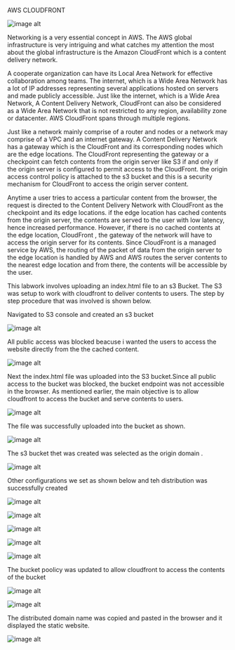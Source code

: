 AWS CLOUDFRONT


![image alt](https://github.com/Gertrudechichi/Cloudfront/blob/65ba834f6fe779baad1260a8a2ad2647de1d3da1/amazon%20cloudfront.png)



Networking is a very essential concept in AWS. The AWS global infrastructure is very intriguing and what catches my attention the most about the global infrastructure is the Amazon CloudFront which is a content delivery network. 

A cooperate organization can have its Local Area Network for effective collaboration among teams. The internet, which is a Wide Area Network has a lot of IP addresses representing several applications hosted on servers and made publicly accessible. Just like the internet, which is a Wide Area Network, A Content Delivery Network, CloudFront can also be considered as a Wide Area Network that is not restricted to any region, availability zone or datacenter. AWS CloudFront spans through multiple regions.

Just like a network mainly comprise of a router and nodes or a network may comprise of a VPC and an internet gateway. A Content Delivery Network has a gateway which is the CloudFront and its corresponding nodes which are the edge locations. The CloudFront representing the gateway or a checkpoint can fetch contents from the origin server like S3 if and only if the origin server is configured to permit access to the CloudFront.  the origin access control policy is attached to the s3 bucket and this is a security mechanism for CloudFront to access the origin server content.

Anytime a user tries to access a particular content from the browser, the request is directed to the Content Delivery Network with CloudFront as the checkpoint and its edge locations. if the edge location has cached contents from the origin server, the contents are served to the user with low latency, hence increased performance. However, if there is no cached contents at the edge location, CloudFront , the gateway of the network will have to access the origin server for its contents. Since CloudFront is a managed service by AWS, the routing of the packet of data from the origin server to the edge location is handled by AWS and AWS routes the server contents to the nearest edge location and from there, the contents will be accessible by the user.









This labwork involves uploading an index.html file to an s3 Bucket. The S3 was setup to work with cloudfront to deliver contents to users.
The step by step procedure that was involved is shown below. 






















Navigated to S3 console and created an s3 bucket



![image alt](https://github.com/Gertrudechichi/Cloudfront/blob/c132455b3ea7015982a917af57a615b30d38cfe7/01_S3_Bucket%20creation%20cofiguration.png)

All public access was blocked beacuse i wanted the users to access the website directly from the the cached content.



![image alt](https://github.com/Gertrudechichi/Cloudfront/blob/c132455b3ea7015982a917af57a615b30d38cfe7/02_Blocking%20of%20Public%20access%20to%20S3%20bucket.png)




Next the index.html file was uploaded into the S3 bucket.Since all public access to the bucket was blocked, the bucket endpoint was not accessible in the browser. As mentioned earlier, the main objective is to allow cloudfront to access the bucket and serve contents to users. 



![image alt](https://github.com/Gertrudechichi/Cloudfront/blob/c132455b3ea7015982a917af57a615b30d38cfe7/03_Successful%20creation%20of%20S3%20bucket.png)





The file was successfully uploaded into the bucket as shown.




![image alt](https://github.com/Gertrudechichi/Cloudfront/blob/c132455b3ea7015982a917af57a615b30d38cfe7/04_HTML%20file%20upload%20in%20S3%20Bucket.png)




The s3 bucket thet was created was selected as the origin domain .




![image alt](https://github.com/Gertrudechichi/Cloudfront/blob/c132455b3ea7015982a917af57a615b30d38cfe7/05_Cloudfront%20distribution%20configuration%20_origin%20domain%20indiacted.png)





Other configurations we set as shown below  and teh distribution was successfully created


![image alt](https://github.com/Gertrudechichi/Cloudfront/blob/c132455b3ea7015982a917af57a615b30d38cfe7/06_Origin%20access%20creation.png)

![image alt](https://github.com/Gertrudechichi/Cloudfront/blob/c132455b3ea7015982a917af57a615b30d38cfe7/07_Origin%20access%20successfully%20selected.png)

![image alt](https://github.com/Gertrudechichi/Cloudfront/blob/c132455b3ea7015982a917af57a615b30d38cfe7/08_Default%20configurations.png)

![image alt](https://github.com/Gertrudechichi/Cloudfront/blob/c132455b3ea7015982a917af57a615b30d38cfe7/09_Firewall%20configuration.png)

![image alt](https://github.com/Gertrudechichi/Cloudfront/blob/c132455b3ea7015982a917af57a615b30d38cfe7/10_Successful%20creation%20of%20distribution.png)



The bucket poolicy was updated to allow cloudfront to access the contents of the bucket








![image alt](https://github.com/Gertrudechichi/Cloudfront/blob/c132455b3ea7015982a917af57a615b30d38cfe7/11_Updated%20bucket%20policy.png)

![image alt](https://github.com/Gertrudechichi/Cloudfront/blob/c132455b3ea7015982a917af57a615b30d38cfe7/12_Successful%20editing%20of%20the%20bucket%20policy.png)




The distributed domain name was copied and pasted in the browser and it displayed the static website.








![image alt](https://github.com/Gertrudechichi/Cloudfront/blob/c132455b3ea7015982a917af57a615b30d38cfe7/13_Distributed%20omain%20name%20pasted%20on%20the%20browser.png)
